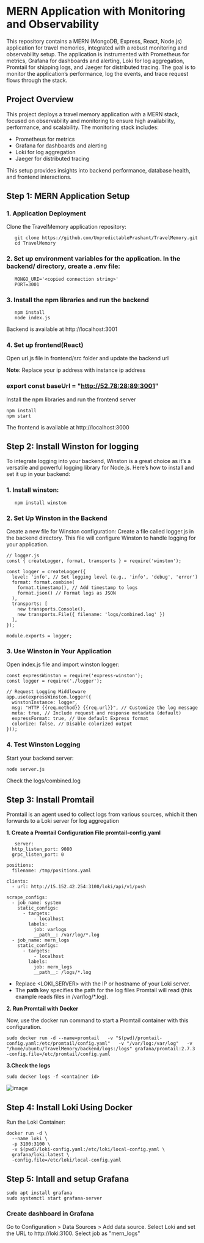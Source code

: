 # MERN Application with Monitoring and Observability

This repository contains a MERN (MongoDB, Express, React, Node.js) application for travel memories, integrated with a robust monitoring and observability setup. The application is instrumented with Prometheus for metrics, Grafana for dashboards and alerting, Loki for log aggregation, Promtail for shipping logs, and Jaeger for distributed tracing. The goal is to monitor the application’s performance, log the events, and trace request flows through the stack.

## Project Overview
This project deploys a travel memory application with a MERN stack, focused on observability and monitoring to ensure high availability, performance, and scalability. The monitoring stack includes:

- Prometheus for metrics
- Grafana for dashboards and alerting
- Loki for log aggregation
- Jaeger for distributed tracing
  
This setup provides insights into backend performance, database health, and frontend interactions.

## Step 1: MERN Application Setup
### 1. Application Deployment

   Clone the TravelMemory application repository:
```
   git clone https://github.com/UnpredictablePrashant/TravelMemory.git
   cd TravelMemory
```

### 2. Set up environment variables for the application. In the backend/ directory, create a .env file:
```
   MONGO_URI='<copied connection string>'					
   PORT=3001
```
### 3. Install the npm libraries and run the backend

```
   npm install
   node index.js
```
Backend is available at  http://localhost:3001
   
### 4. Set up frontend(React)

  Open url.js file in frontend/src folder and update the backend url

 **Note**: Replace your ip address with instance ip address

### export const baseUrl = "http://52.78:28:89:3001"

Install the npm libraries and run the frontend server

```
npm install
npm start
```
The frontend is available at http://localhost:3000

## Step 2: Install Winston for logging

To integrate logging into your backend, Winston is a great choice as it’s a versatile and powerful logging library for Node.js. Here’s how to install and set it up in your backend:

### 1. Install winston:
```
   npm install winston
```
### 2. Set Up Winston in the Backend

Create a new file for Winston configuration: Create a file called logger.js in the backend directory. This file will configure Winston to handle logging for your application.
```
// logger.js
const { createLogger, format, transports } = require('winston');

const logger = createLogger({
  level: 'info', // Set logging level (e.g., 'info', 'debug', 'error')
  format: format.combine(
    format.timestamp(), // Add timestamp to logs
    format.json() // Format logs as JSON
  ),
  transports: [
    new transports.Console(),
    new transports.File({ filename: 'logs/combined.log' })
  ],
});

module.exports = logger;
```
### 3. Use Winston in Your Application

Open index.js file and import winston logger:

```
const expressWinston = require('express-winston');
const logger = require('./logger');

// Request Logging Middleware
app.use(expressWinston.logger({
  winstonInstance: logger,
  msg: "HTTP {{req.method}} {{req.url}}", // Customize the log message
  meta: true, // Include request and response metadata (default)
  expressFormat: true, // Use default Express format
  colorize: false, // Disable colorized output
}));
```
### 4. Test Winston Logging

Start your backend server:
```
node server.js
```
Check the logs/combined.log

## Step 3: Install Promtail

Promtail is an agent used to collect logs from various sources, which it then forwards to a Loki server for log aggregation

**1. Create a Promtail Configuration File promtail-config.yaml**
   
```
   server:
  http_listen_port: 9080
  grpc_listen_port: 0

positions:
  filename: /tmp/positions.yaml

clients:
  - url: http://15.152.42.254:3100/loki/api/v1/push

scrape_configs:
  - job_name: system
    static_configs:
      - targets:
          - localhost
        labels:
          job: varlogs
          __path__: /var/log/*.log
  - job_name: mern_logs
    static_configs:
      - targets:
          - localhost
        labels:
          job: mern_logs
          __path__: /logs/*.log
```
- Replace <LOKI_SERVER> with the IP or hostname of your Loki server.
- The __path__ key specifies the path for the log files Promtail will read (this example reads files in /var/log/*.log).

**2. Run Promtail with Docker**

Now, use the docker run command to start a Promtail container with this configuration. 

```
sudo docker run -d --name=promtail   -v "$(pwd)/promtail-config.yaml:/etc/promtail/config.yaml"   -v "/var/log:/var/log"   -v "/home/ubuntu/TravelMemory/backend/logs:/logs" grafana/promtail:2.7.3 -config.file=/etc/promtail/config.yaml
```
**3.Check the logs**

```
sudo docker logs -f <container id>
```

![image](https://github.com/user-attachments/assets/6e86be7f-617e-45f4-b274-4e384473b692)

## Step 4: Install Loki Using Docker

Run the Loki Container:

```
docker run -d \
  --name loki \
  -p 3100:3100 \
  -v $(pwd)/loki-config.yaml:/etc/loki/local-config.yaml \
  grafana/loki:latest \
  -config.file=/etc/loki/local-config.yaml
```

## Step 5: Intall and setup Grafana
```
sudo apt install grafana
sudo systemctl start grafana-server
```
### Create dashboard in Grafana
Go to Configuration > Data Sources > Add data source. 
Select Loki and set the URL to http://loki:3100.
Select job as "mern_logs"








